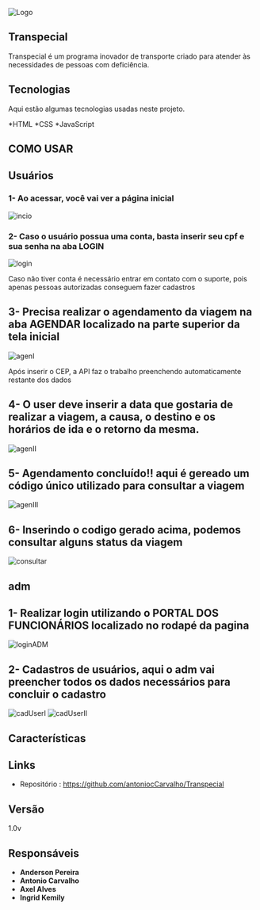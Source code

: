 ![Logo](https://github.com/antoniocCarvalho/Transpecial/blob/main/img/logoUrbes.png)

## Transpecial

Transpecial é um programa inovador de transporte criado para atender às necessidades de pessoas com deficiência.


## Tecnologias

Aqui estão algumas tecnologias usadas neste projeto.

*HTML
*CSS
*JavaScript



## COMO USAR

## Usuários 

### 1- Ao acessar, você vai ver a página inicial
![incio](https://github.com/antoniocCarvalho/Transpecial/blob/main/img/inicial%2022.38.48.png)


### 2- Caso o usuário possua uma conta, basta inserir seu cpf e sua senha na aba LOGIN
![login](https://github.com/antoniocCarvalho/Transpecial/blob/main/img/login.png)

Caso não tiver conta é necessário entrar em contato com o suporte, pois apenas pessoas autorizadas conseguem fazer cadastros


## 3- Precisa realizar o agendamento da viagem na aba AGENDAR localizado na parte superior da tela inicial
![agenI](https://github.com/antoniocCarvalho/Transpecial/blob/main/img/agendamentoI%2022.38.48.png)

Após inserir o CEP, a API faz o trabalho preenchendo automaticamente restante dos dados


## 4- O user deve inserir a data que gostaria de realizar a viagem, a causa, o destino e os horários de ida e o retorno da mesma.
![agenII](https://github.com/antoniocCarvalho/Transpecial/blob/main/img/agendamentoII%2022.38.48.png)


## 5- Agendamento concluído!! aqui é gereado um código único utilizado para consultar a viagem
![agenIII](https://github.com/antoniocCarvalho/Transpecial/blob/main/img/agendamentoIII%2022.38.48.png)

## 6- Inserindo o codigo gerado acima, podemos consultar alguns status da viagem
![consultar](https://github.com/antoniocCarvalho/Transpecial/blob/main/img/consultar%2022.38.48.png)



## adm

## 1- Realizar login utilizando o PORTAL DOS FUNCIONÁRIOS localizado no rodapé da pagina

![loginADM](https://github.com/antoniocCarvalho/Transpecial/blob/main/img/loginADM%2022.38.48.png)

## 2- Cadastros de usuários, aqui o adm vai preencher todos os dados necessários para concluir o cadastro
![cadUserI](https://github.com/antoniocCarvalho/Transpecial/blob/main/img/cadastroUserI%2022.38.48.png)
![cadUserII](https://github.com/antoniocCarvalho/Transpecial/blob/main/img/cadastroUserII%2022.38.48.png)

## Características

## Links
- Repositório : https://github.com/antoniocCarvalho/Transpecial

## Versão 

  1.0v


## Responsáveis 

  * **Anderson Pereira**
  * **Antonio Carvalho**
  * **Axel Alves**
  * **Ingrid Kemily**

